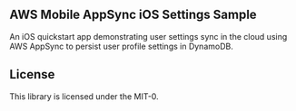 ## AWS Mobile AppSync iOS Settings Sample

An iOS quickstart app demonstrating user settings sync in the cloud using AWS AppSync to persist user profile settings in DynamoDB.

## License

This library is licensed under the MIT-0.
